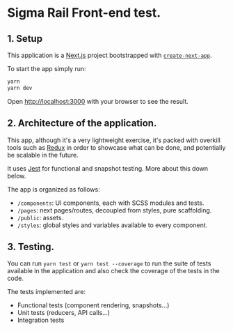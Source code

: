 # Sigma Rail Front-end test.

## 1. Setup

This application is a [Next.js](https://nextjs.org/) project bootstrapped with [`create-next-app`](https://github.com/vercel/next.js/tree/canary/packages/create-next-app).

To start the app simply run:

```bash
yarn
yarn dev
```

Open [http://localhost:3000](http://localhost:3000) with your browser to see the result.

## 2. Architecture of the application.

This app, although it's a very lightweight exercise, it's packed with overkill tools such as [Redux](https://redux-toolkit.js.org/) in order to showcase what can be done, and potentially be scalable in the future.

It uses [Jest](https://jestjs.io/) for functional and snapshot testing. More about this down below.

The app is organized as follows:

- `/components`: UI components, each with SCSS modules and tests.
- `/pages`: next pages/routes, decoupled from styles, pure scaffolding.
- `/public`: assets.
- `/styles`: global styles and variables available to every component.

## 3. Testing.

You can run `yarn test` or `yarn test --coverage` to run the suite of tests available in the application and also check the coverage of the tests in the code.

The tests implemented are:
<!-- TODO: expand this section -->
- Functional tests (component rendering, snapshots...)
- Unit tests (reducers, API calls...)
- Integration tests

